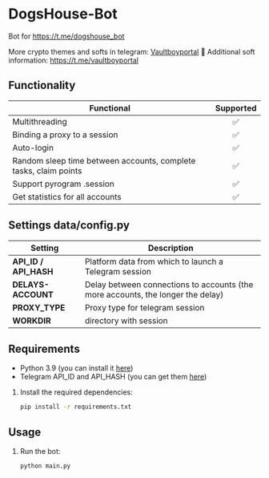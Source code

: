 # DogsHouse-Bot
Bot for https://t.me/dogshouse_bot

More crypto themes and softs in telegram: [Vaultboyportal](https://t.me/vaultboyportal "Blackhatshiller") 🦧
Additional soft information: https://t.me/vaultboyportal

## Functionality
| Functional                                                       | Supported |
|------------------------------------------------------------------|:---------:|
| Multithreading                                                   |     ✅     |
| Binding a proxy to a session                                     |     ✅     |
| Auto-login                                                       |     ✅     |
| Random sleep time between accounts, complete tasks, claim points |     ✅     |
| Support pyrogram .session                                        |     ✅     |
| Get statistics for all accounts                                  |     ✅     |

## Settings data/config.py
| Setting                      | Description                                                                                    |
|------------------------------|------------------------------------------------------------------------------------------------|
| **API_ID / API_HASH**        | Platform data from which to launch a Telegram session                                          |
| **DELAYS-ACCOUNT**           | Delay between connections to accounts (the more accounts, the longer the delay)                |
| **PROXY_TYPE**               | Proxy type for telegram session                                                                |
| **WORKDIR**                  | directory with session                                                                         |

## Requirements
- Python 3.9 (you can install it [here](https://www.python.org/downloads/release/python-390/)) 
- Telegram API_ID and API_HASH (you can get them [here](https://my.telegram.org/auth))

1. Install the required dependencies:
   ```bash
   pip install -r requirements.txt
   ```
   
## Usage
1. Run the bot:
   ```bash
   python main.py
   ```
